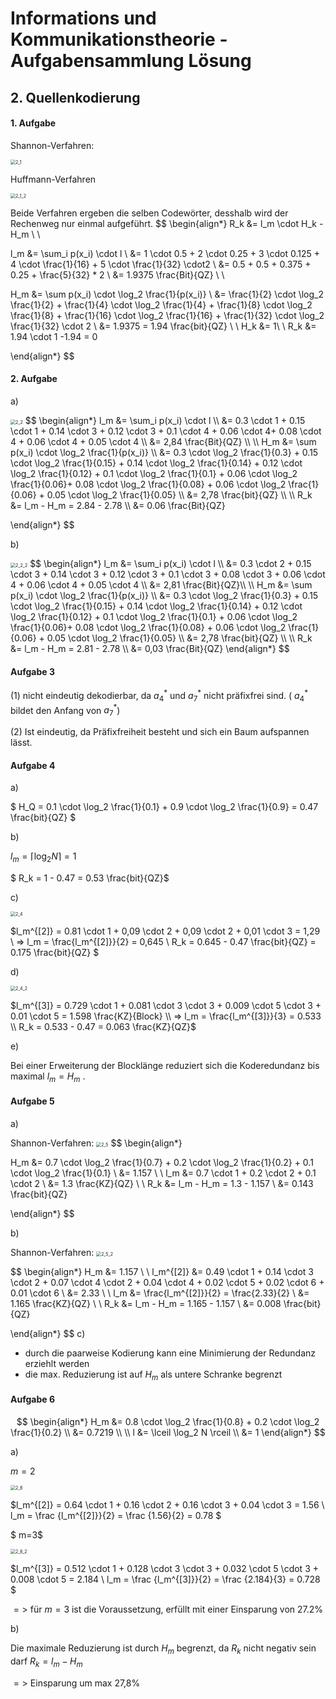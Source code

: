 # Informations und Kommunikationstheorie - Aufgabensammlung Lösung



## 2. Quellenkodierung

#### 1. Aufgabe

Shannon-Verfahren: 

<img src="/home/tieschne/Dokumente/Seafile/Studium/4_Semester/1_IKT/LösungenAufgabensammlung/Aufgabenbereich_2/2_1.png" alt="2_1" style="zoom:50%;" />

Huffmann-Verfahren

<img src="/home/tieschne/Dokumente/Seafile/Studium/4_Semester/1_IKT/LösungenAufgabensammlung/Aufgabenbereich_2/2_1_2.png" alt="2_1_2" style="zoom:50%;" />

Beide Verfahren ergeben die selben Codewörter, desshalb wird der Rechenweg nur einmal aufgeführt.
$$
\begin{align*}
R_k &= l_m \cdot H_k - H_m  \\ \\

l_m &= \sum_i p(x_i) \cdot l \\
&= 1 \cdot 0.5 + 2 \cdot 0.25 + 3 \cdot 0.125 + 4 \cdot \frac{1}{16} + 5 \cdot \frac{1}{32} \cdot2 \\
&= 0.5 + 0.5 + 0.375 + 0.25 + \frac{5}{32} * 2 \\
&= 1.9375 \frac{Bit}{QZ} \\ \\

H_m &= \sum p(x_i) \cdot \log_2 \frac{1}{p(x_i)} \\
&= \frac{1}{2} \cdot \log_2 \frac{1}{2}  + \frac{1}{4} \cdot \log_2 \frac{1}{4} + \frac{1}{8} \cdot \log_2 \frac{1}{8} + \frac{1}{16} \cdot \log_2 \frac{1}{16} + \frac{1}{32} \cdot \log_2 \frac{1}{32} \cdot 2 \\
&= 1.9375 = 1.94 \frac{bit}{QZ} \\
\\
H_k &= 1\\
\\
R_k &= 1.94 \cdot 1 -1.94 = 0

\end{align*}
$$

#### 2. Aufgabe

a)

<img src="/home/tieschne/Dokumente/Seafile/Studium/4_Semester/1_IKT/LösungenAufgabensammlung/Aufgabenbereich_2/2_2.png" alt="2_2" style="zoom:50%;" />
$$
\begin{align*}
l_m &= \sum_i p(x_i) \cdot l \\
&= 0.3 \cdot 1 + 0.15 \cdot 1 + 0.14 \cdot 3 + 0.12 \cdot 3 + 0.1 \cdot 4 + 0.06 \cdot 4+ 0.08 \cdot 4 + 0.06 \cdot 4 + 0.05 \cdot 4 \\
&= 2,84 \frac{Bit}{QZ} \\
\\
H_m &= \sum p(x_i) \cdot \log_2 \frac{1}{p(x_i)} \\
&= 0.3 \cdot \log_2 \frac{1}{0.3} + 0.15 \cdot \log_2 \frac{1}{0.15} + 0.14 \cdot \log_2 \frac{1}{0.14} + 0.12 \cdot \log_2 \frac{1}{0.12} + 0.1 \cdot \log_2 \frac{1}{0.1} + 0.06 \cdot \log_2 \frac{1}{0.06}+ 0.08 \cdot \log_2 \frac{1}{0.08} + 0.06 \cdot \log_2 \frac{1}{0.06} + 0.05 \cdot \log_2 \frac{1}{0.05} \\
&= 2,78 \frac{bit}{QZ} \\
\\
R_k &= l_m - H_m = 2.84 - 2.78 \\
&= 0.06 \frac{Bit}{QZ} 

\end{align*}
$$


b)

<img src="/home/tieschne/Dokumente/Seafile/Studium/4_Semester/1_IKT/LösungenAufgabensammlung/Aufgabenbereich_2/2_2_2.png" alt="2_2_2" style="zoom:50%;" />
$$
\begin{align*}
l_m &= \sum_i p(x_i) \cdot l \\
&= 0.3 \cdot 2 + 0.15 \cdot 3 + 0.14 \cdot 3 + 0.12 \cdot 3 + 0.1 \cdot 3 + 0.08 \cdot 3 + 0.06 \cdot 4 + 0.06 \cdot 4 + 0.05 \cdot 4 \\
&= 2,81 \frac{Bit}{QZ}\\
\\
H_m &= \sum p(x_i) \cdot \log_2 \frac{1}{p(x_i)} \\
&= 0.3 \cdot \log_2 \frac{1}{0.3} + 0.15 \cdot \log_2 \frac{1}{0.15} + 0.14 \cdot \log_2 \frac{1}{0.14} + 0.12 \cdot \log_2 \frac{1}{0.12} + 0.1 \cdot \log_2 \frac{1}{0.1} + 0.06 \cdot \log_2 \frac{1}{0.06}+ 0.08 \cdot \log_2 \frac{1}{0.08} + 0.06 \cdot \log_2 \frac{1}{0.06} + 0.05 \cdot \log_2 \frac{1}{0.05} \\
&= 2,78 \frac{bit}{QZ} \\
\\
R_k &= l_m - H_m = 2.81 - 2.78 \\
&= 0,03 \frac{Bit}{QZ} 
\end{align*}
$$


#### Aufgabe 3

(1) nicht eindeutig dekodierbar, da $a_4^*$ und  $a_7^*$ nicht präfixfrei sind. ( $a_4^*$  bildet den Anfang von  $a_7^*$)

(2) Ist eindeutig, da Präfixfreiheit besteht und sich ein Baum aufspannen lässt.



#### Aufgabe 4

a)

$ H_Q = 0.1 \cdot \log_2 \frac{1}{0.1} + 0.9 \cdot \log_2 \frac{1}{0.9} = 0.47 \frac{bit}{QZ} $



b)

$l_m = \lceil \log_2 N \rceil = 1$

$ R_k = 1 - 0.47 = 0.53 \frac{bit}{QZ}$



c)

<img src="/home/tieschne/Dokumente/Seafile/Studium/4_Semester/1_IKT/LösungenAufgabensammlung/Aufgabenbereich_2/2_4.png" alt="2_4" style="zoom:50%;" />



$l_m^{[2]} = 0.81 \cdot 1 + 0,09 \cdot 2 + 0,09 \cdot 2 + 0,01 \cdot 3 = 1,29 \\ => l_m = \frac{l_m^{[2]}}{2} = 0,645 \\ R_k = 0.645 - 0.47 \frac{bit}{QZ} = 0.175 \frac{bit}{QZ} $



d)

<img src="/home/tieschne/Dokumente/Seafile/Studium/4_Semester/1_IKT/LösungenAufgabensammlung/Aufgabenbereich_2/2_4_2.png" alt="2_4_2" style="zoom:50%;" />



$l_m^{[3]} = 0.729 \cdot 1 + 0.081 \cdot 3 \cdot 3 + 0.009 \cdot 5 \cdot 3 + 0.01 \cdot 5 = 1.598 \frac{KZ}{Block} \\ => l_m = \frac{l_m^{[3]}}{3} = 0.533 \\ R_k = 0.533 - 0.47 = 0.063 \frac{KZ}{QZ}$



e)

Bei einer Erweiterung der Blocklänge reduziert sich die Koderedundanz bis maximal $l_m = H_m$ .



#### Aufgabe 5

a)

Shannon-Verfahren:	<img src="/home/tieschne/Dokumente/Seafile/Studium/4_Semester/1_IKT/LösungenAufgabensammlung/Aufgabenbereich_2/2_5.png" alt="2_5" style="zoom:50%;" />
$$
\begin{align*}

H_m &= 0.7 \cdot \log_2 \frac{1}{0.7} + 0.2 \cdot \log_2 \frac{1}{0.2} + 0.1 \cdot \log_2 \frac{1}{0.1} \\ 
&= 1.157 \\
\\
l_m &= 0.7 \cdot 1 + 0.2 \cdot 2 + 0.1 \cdot 2 \\ 
&= 1.3 \frac{KZ}{QZ} \\
\\
R_k &= l_m - H_m = 1.3 - 1.157 \\ 
&= 0.143 \frac{bit}{QZ} 


\end{align*}
$$


b)

Shannon-Verfahren: <img src="/home/tieschne/Dokumente/Seafile/Studium/4_Semester/1_IKT/LösungenAufgabensammlung/Aufgabenbereich_2/2_5_2.png" alt="2_5_2" style="zoom:50%;" />


$$
\begin{align*}
H_m &= 1.157 \\
\\
l_m^{[2]} &= 0.49 \cdot 1 + 0.14 \cdot 3 \cdot 2 + 0.07 \cdot 4 \cdot 2 + 0.04 \cdot 4 + 0.02 \cdot 5 + 0.02 \cdot 6 + 0.01 \cdot 6 \\
&= 2.33 \\
\\
l_m &= \frac{l_m^{[2]}}{2} = \frac{2.33}{2} \\
&= 1.165 \frac{KZ}{QZ} \\
\\
R_k &= l_m - H_m = 1.165 - 1.157 \\ 
&= 0.008 \frac{bit}{QZ} 


\end{align*}
$$
c)

- durch die paarweise Kodierung kann eine Minimierung der Redundanz erziehlt werden
- die max. Reduzierung ist auf $H_m$ als untere Schranke begrenzt  





#### Aufgabe 6

$$
\begin{align*}
H_m &= 0.8 \cdot \log_2 \frac{1}{0.8} + 0.2 \cdot \log_2 \frac{1}{0.2} \\ 
&= 0.7219 \\
\\
l &= \lceil \log_2 N \rceil \\ 
&= 1
\end{align*}
$$



a)

$m=2$

<img src="/home/tieschne/Dokumente/Seafile/Studium/4_Semester/1_IKT/LösungenAufgabensammlung/Aufgabenbereich_2/2_6.png" alt="2_6" style="zoom:50%;" />

$l_m^{[2]} = 0.64 \cdot 1 + 0.16 \cdot 2 + 0.16 \cdot 3 + 0.04 \cdot 3 = 1.56 \\ l_m = \frac {l_m^{[2]}}{2} = \frac {1.56}{2} = 0.78 $



$ m=3$

<img src="/home/tieschne/Dokumente/Seafile/Studium/4_Semester/1_IKT/LösungenAufgabensammlung/Aufgabenbereich_2/2_6_2.png" alt="2_6_2" style="zoom:50%;" />

$l_m^{[3]} = 0.512 \cdot 1 + 0.128 \cdot 3 \cdot 3 + 0.032 \cdot 5 \cdot 3 + 0.008 \cdot 5 = 2.184 \\ l_m = \frac {l_m^{[3]}}{2} = \frac {2.184}{3} = 0.728 $



$=>$ für $m=3$ ist die Voraussetzung, erfüllt mit einer Einsparung von 27.2%



b)

Die maximale Reduzierung ist durch $H_m$ begrenzt, da $R_k$ nicht negativ sein darf $R_k = l_m - H_m$

$=>$ Einsparung um max 27,8%
